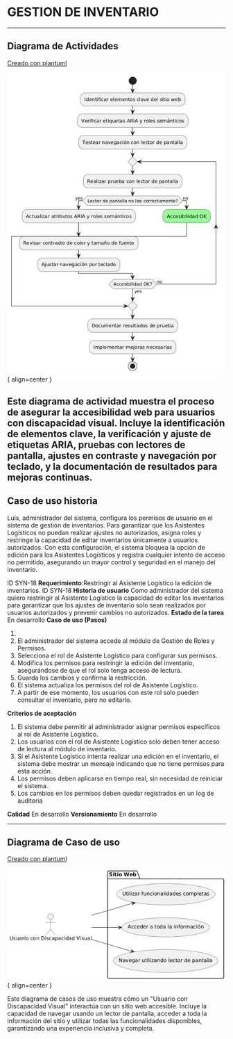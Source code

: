 # GESTION DE INVENTARIO 

------

## Diagrama de Actividades
[Creado con plantuml](https://plantuml.com/es/)

![Image title](./assets/images/macp-17.png){ align=center }

Este diagrama de actividad muestra el proceso de asegurar la accesibilidad web para usuarios con discapacidad visual. Incluye la identificación de elementos clave, la verificación y ajuste de etiquetas ARIA, pruebas con lectores de pantalla, ajustes en contraste y navegación por teclado, y la documentación de resultados para mejoras continuas.
---
###

## Caso de uso historia 
Luis, administrador del sistema, configura los permisos de usuario en el sistema de gestión de inventarios. Para garantizar que los Asistentes Logísticos no puedan realizar ajustes no autorizados, asigna roles y restringe la capacidad de editar inventarios únicamente a usuarios autorizados. Con esta configuración, el sistema bloquea la opción de edición para los Asistentes Logísticos y registra cualquier intento de acceso no permitido, asegurando un mayor control y seguridad en el manejo del inventario.


  <tr class="idtext principal">
    <td>ID SYN-18</td>
  </tr>
  <tr class="single text">
    <td><strong>Requerimiento</strong>:Restringir al Asistente Logístico la edición de inventarios. ID SYN-18</td>
  </tr>
  <tr class="single gray">
    <td><strong>Historia de usuario</strong></td>
  </tr>
  <tr class="single text">
    <td>Como administrador del sistema quiero restringir al Asistente Logístico la capacidad de editar los inventarios para garantizar que los ajustes de inventario solo sean realizados por usuarios autorizados y prevenir cambios no autorizados.
</td>
  </tr>
  <tr class="duo">
    <th class="gray"><strong>Estado de la tarea</strong></th>
    <th>En desarrollo</th>
  </tr>
  <tr class="single gray">
    <td><strong>Caso de uso (Pasos)</strong></td>
  </tr>
  <tr class="single text">
    <td>
        <ol>
            <li>
             <li>El administrador del sistema accede al módulo de Gestión de Roles y Permisos.</li>
              <li>Selecciona el rol de Asistente Logístico para configurar sus permisos.</li>
              <li>Modifica los permisos para restringir la edición del inventario, asegurándose de que el rol solo tenga acceso de lectura.</li>
              <li>Guarda los cambios y confirma la restricción.</li>
              <li>El sistema actualiza los permisos del rol de Asistente Logístico.</li>
              <li>A partir de ese momento, los usuarios con este rol solo pueden consultar el inventario, pero no editarlo.</li>
        </ol>
    </td>
  </tr>
  <tr class="single gray">
    <td><strong>Criterios de aceptación</strong></td>
  </tr>
  <tr class="single text">
    <td>
        <ol>
              <li>El sistema debe permitir al administrador asignar permisos específicos al rol de Asistente Logístico.</li>
              <li>Los usuarios con el rol de Asistente Logístico solo deben tener acceso de lectura al módulo de inventario.</li>
              <li>Si el Asistente Logístico intenta realizar una edición en el inventario, el sistema debe mostrar un mensaje indicando que no tiene permisos para esta acción.</li>
              <li>Los permisos deben aplicarse en tiempo real, sin necesidad de reiniciar el sistema.</li>
              <li>Los cambios en los permisos deben quedar registrados en un log de auditoria</li>
            </ol>
 <tr class="duo">
    <th class="gray"><strong>Calidad</strong></th>
    <th>En desarrollo</th>
  </tr>
  <tr class="duo">
    <th class="gray"><strong>Versionamiento</strong></th>
    <th>En desarrollo</th>
  </tr>
</table>



---
## Diagrama de Caso de uso
[Creado con plantuml](https://plantuml.com/es/)

![Image title](./assets/images/DIAGRAMAS%20DE%20CASO%20DE%20USO/CASO17.png){ align=center }

Este diagrama de casos de uso muestra cómo un "Usuario con Discapacidad Visual" interactúa con un sitio web accesible. Incluye la capacidad de navegar usando un lector de pantalla, acceder a toda la información del sitio y utilizar todas las funcionalidades disponibles, garantizando una experiencia inclusiva y completa.
 